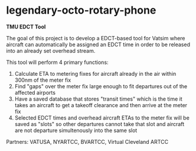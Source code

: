 # legendary-octo-rotary-phone
<b>TMU EDCT Tool</b>
<p>
The goal of this project is to develop a EDCT-based tool for Vatsim where aircraft can automatically be assigned an EDCT time in order to be released into an already set overhead stream.
</p>
<p>
This tool will perform 4 primary functions:
    <ol>
    <li>Calculate ETA to metering fixes for aircraft already in the air within 300nm of the meter fix</li>
    <li>Find "gaps" over the meter fix large enough to fit departures out of the affected airports</li>
    <li>Have a saved database that stores "transit times" which is the time it takes an aircraft to get a takeoff clearance and then arrive at the meter fix</li>
    <li>Selected EDCT times and overhead aircraft ETAs to the meter fix will be saved as "slots" so other departures cannot take that slot and aircraft are not departure simultenously into the same slot</li>
    </ol>
</p>

Partners: VATUSA, NYARTCC, BVARTCC, Virtual Cleveland ARTCC